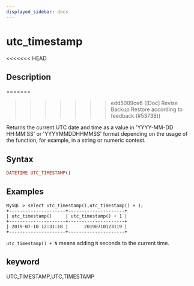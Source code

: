 ```yaml
---
displayed_sidebar: docs
---
```


# utc_timestamp

<<<<<<< HEAD
## Description
=======

>>>>>>> edd5009ce6 ([Doc] Revise Backup Restore according to feedback (#53738))

Returns the current UTC date and time as a value in 'YYYY-MM-DD HH:MM:SS' or 'YYYYMMDDHHMMSS' format depending on the usage of the function, for example, in a string or numeric context.

## Syntax

```Haskell
DATETIME UTC_TIMESTAMP()
```

## Examples

```Plain Text
MySQL > select utc_timestamp(),utc_timestamp() + 1;
+---------------------+---------------------+
| utc_timestamp()     | utc_timestamp() + 1 |
+---------------------+---------------------+
| 2019-07-10 12:31:18 |      20190710123119 |
+---------------------+---------------------+
```

`utc_timestamp() + N` means adding `N` seconds to the current time.

## keyword

UTC_TIMESTAMP,UTC,TIMESTAMP
